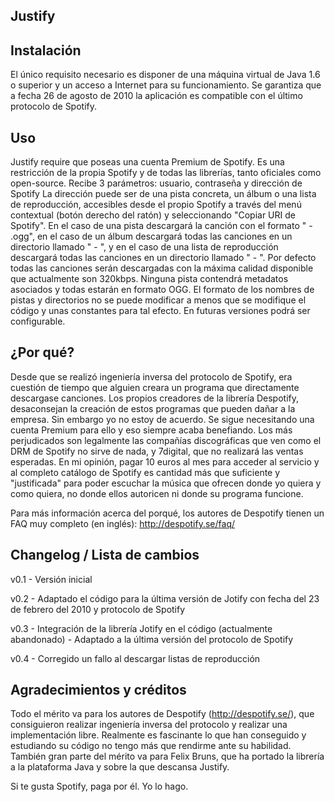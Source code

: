 Justify
-------

Instalación
-----------

El único requisito necesario es disponer de una máquina virtual de Java 1.6 o superior y un acceso a Internet para su funcionamiento. Se garantiza que a fecha 26 de agosto de 2010 la aplicación es compatible con el último protocolo de Spotify.

Uso
---

Justify require que poseas una cuenta Premium de Spotify. Es una restricción de la propia Spotify y de todas las librerías, tanto oficiales como open-source.
Recibe 3 parámetros: usuario, contraseña y dirección de Spotify
La dirección puede ser de una pista concreta, un álbum o una lista de reproducción, accesibles desde el propio Spotify a través del menú contextual (botón derecho del ratón) y seleccionando "Copiar URI de Spotify". En el caso de una pista descargará la canción con el formato "<artista> - <titulo>.ogg", en el caso de un álbum descargará todas las canciones en un directorio llamado "<artista> - <titulo>", y en el caso de una lista de reproducción descargará todas las canciones en un directorio llamado "<creador> - <titulo>". Por defecto todas las canciones serán descargadas con la máxima calidad disponible que actualmente son 320kbps. Ninguna pista contendrá metadatos asociados y todas estarán en formato OGG.
El formato de los nombres de pistas y directorios no se puede modificar a menos que se modifique el código y unas constantes para tal efecto. En futuras versiones podrá ser configurable.

¿Por qué?
---------

Desde que se realizó ingeniería inversa del protocolo de Spotify, era cuestión de tiempo que alguien creara un programa que directamente descargase canciones. Los propios creadores de la librería Despotify, desaconsejan la creación de estos programas que pueden dañar a la empresa. Sin embargo yo no estoy de acuerdo. Se sigue necesitando una cuenta Premium para ello y eso siempre acaba benefiando. Los más perjudicados son legalmente las compañías discográficas que ven como el DRM de Spotify no sirve de nada, y 7digital, que no realizará las ventas esperadas. En mi opinión, pagar 10 euros al mes para acceder al servicio y al completo catálogo de Spotify es cantidad más que suficiente y "justificada" para poder escuchar la música que ofrecen donde yo quiera y como quiera, no donde ellos autoricen ni donde su programa funcione.

Para más información acerca del porqué, los autores de Despotify tienen un FAQ muy completo (en inglés): http://despotify.se/faq/

Changelog / Lista de cambios
----------------------------

v0.1
	- Versión inicial

v0.2
	- Adaptado el código para la última versión de Jotify con fecha del 23 de febrero del 2010 y protocolo de Spotify

v0.3
	- Integración de la librería Jotify en el código (actualmente abandonado)
	- Adaptado a la última versión del protocolo de Spotify

v0.4
	- Corregido un fallo al descargar listas de reproducción

Agradecimientos y créditos
--------------------------

Todo el mérito va para los autores de Despotify (http://despotify.se/), que consiguieron realizar ingeniería inversa del protocolo y realizar una implementación libre. Realmente es fascinante lo que han conseguido y estudiando su código no tengo más que rendirme ante su habilidad. También gran parte del mérito va para Felix Bruns, que ha portado la librería a la plataforma Java y sobre la que descansa Justify.

Si te gusta Spotify, paga por él. Yo lo hago.
